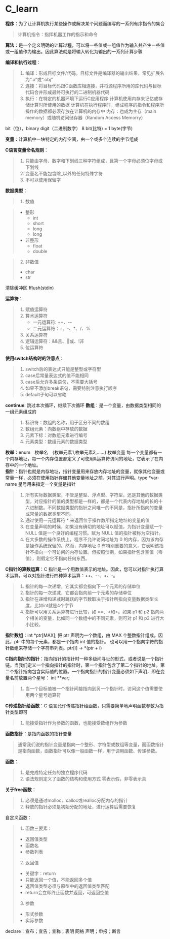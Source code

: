 # C_learn

**程序**：为了让计算机执行某些操作或解决某个问题而编写的一系列有序指令的集合
> 计算机指令：指挥机器工作的指示和命令

**算法**：是一个定义明确的计算过程，可以将一些值或一组值作为输入并产生一些值或一组值作为输出。因此算法就是将输入转化为输出的一系列计算步骤

**编译和执行过程**：

> 1. 编译：形成目标文件/代码。目标文件是编译器的输出结果，常见扩展名为“.o”或“.obj”
> 2. 连接：将目标代码跟C函数库相连接，并将源程序所用的库代码与目标代码合并形成最终可执行的二进制机器代码
> 3. 执行：在特定的机器环境下运行C应用程序
计算机使用内存来记忆或存储计算时所使用的数据
> 计算机在执行程序时，组成程序的指令和程序所操作的数据都必须存放在计算机的内存中
> 内存：也成为主存（main memory）或随机访问储存器（Random Access Memorry）  

bit（位），binary digit（二进制数字）
8 bit(比特) = 1 byte(字节)  

**变量**：计算机中一块特定的内存空间，由一个或多个连续的字节组成

**C语言变量命名规则**：

> 1. 只能由字母、数字和下划线三种字符组成，且第一个字母必须位字母或下划线
> 2. 变量名不能包含除_以外的任何特殊字符
> 3. 不可以使用保留字

**数据类型**：

>1. 数值

>  + 整形
>      + int
>      + short
>      + long
>      + long
>  + 非整形
>      + float
>      + double

>2. 非数值
>  + char
>  + str  

清除缓冲区  fflush(stdin) 
 
**运算符**：

>1. 赋值运算符
>2. 算术运算符
>    + 一元运算符: ++、--
>	 + 二元运算符：+、-、*、/、%
>3. 关系运算符
>4. 逻辑运算符：&&且、||或、!非
>5. 位运算符

**使用switch结构时的注意点**：

> 1. switch后的表达式只能是整型或字符型
> 2. case后常量表达式的值不能相同
> 3. case后允许多条语句，不需要大括号
> 4. 如果不添加break语句，需要特别注意执行顺序
> 5. default子句可以省略  

**continue**: 跳过本次循环，继续下次循环
**数组**：是一个变量，由数据类型相同的一组元素组成的
> 1. 标识符：数组的名称，用于区分不同的数组
> 2. 数组元素：向数组中存放的数据
> 3. 元素下标：对数组元素进行编号
> 4. 元素类型：数组元素的数据类型  

**枚举**：enum　枚举名　{枚举元素1,枚举元素2,……} 枚举变量
每一个变量都有一个内存地址，每一个内存位置都定义了可使用&运算符访问的地址，它表示了在内存中的一个地址。  
**指针**：指针也就是内存地址，指针变量用来存放内存地址的变量，就像其他变量或常量一样，必须在使用指针存储其他变量地址之前，对其进行声明。type *var-name  星号用来指定一个变量是指针  
> 1. 所有实际数据类型，不管是整型、浮点型、字符型，还是其他的数据类型，对应指针的值的类型都是一样的，都是一个代表内存地址的长的十六进制数。不同数据类型的指针之间唯一的不同是，指针所指向的变量或常量的数据类型不同。
> 2. 通过使用一元运算符 * 来返回位于操作数所指定地址的变量的值
> 3. 在变量声明的时候，如果没有确切的地址可以赋值，为指针变量赋一个 NULL 值是一个良好的编程习惯。赋为 NULL 值的指针被称为空指针。
> 4. 在大多数的操作系统上，程序不允许访问地址为 0 的内存，因为该内存是操作系统保留的。然而，内存地址 0 有特别重要的意义，它表明该指针不指向一个可访问的内存位置。但按照惯例，如果指针包含空值（零值），则假定它不指向任何东西。 

**C指针的算数运算**：C 指针是一个用数值表示的地址。因此，您可以对指针执行算术运算。可以对指针进行四种算术运算：++、--、+、-。
> 1. 指针的每一次递增，它其实都会指向下一个元素的存储单位
> 2. 指针的每一次递减，它都会指向前一个元素的存储单位
> 3. 指针在递增和递减时跳跃的字节数取决于指针所指向变量数据类型长度，比如int就是4个字节
> 4. 指针可以用关系运算符进行比较，如 ==、<和>。如果 p1 和 p2 指向两个相关的变量，比如同一个数组中的不同元素，则可对 p1 和 p2 进行大小比较。  

**指针数组**：int *ptr[MAX];  把 ptr 声明为一个数组，由 MAX 个整数指针组成。因此，ptr 中的每个元素，都是一个指向 int 值的指针。 也可以用一个指向字符的指针数组来存储一个字符串列表。ptr[i] → *(ptr + i)  

**C指向指针的指针**：指向指针的指针时一种多级间寻址的形式，或者说是一个指针链。当我们定义一个指向指针的指针时，第一个指针包含了第二个指针的地址，第二个指针指向包含实际值的位置。一个指向指针的指针变量必须如下声明，即在变量名前放置两个星号： int **var;
> 1. 当一个目标值被一个指针间接指向到另一个指针时，访问这个值需要使用两个星号运算符  

**C传递指针给函数**：C 语言允许传递指针给函数，只需要简单地声明函数参数为指针类型即可
> 1. 能接受指针作为参数的函数，也能接受数组作为参数  

**函数指针**：是指向函数的指针变量
> 通常我们说的指针变量是指向一个整形、字符型或数组等变量，而函数指针是指向函数，函数指针可以像一般函数一样，用于调用函数、传递参数。

**函数**：
> 1. 是完成特定任务的独立程序代码
> 2. 语法规则定义了函数的结构和使用方式
零表示假，非零表示真  

**关于free函数**：
> 1. 必须是通过molloc、calloc或realloc分配内存的指针
> 2. 释放的指针必须是初始分配的地址，进行运算后需要恢复  

自定义函数：
> 1. 函数三要素：
> 	+ 返回值类型
> 	+ 函数名
> 	+ 参数列表
> 2. 返回值
> 	+ 关键字：return
> 	+ 只能返回一个值，不能返回多个值
> 	+ 返回值类型必须与原型中的返回值类型匹配
> 	+ return会立即终止函数并返回，可返回空值
> 3. 参数
> 	+ 形式参数
> 	+ 实际参数  

declare：宣布；宣告；宣称；表明 网络 声明；申报；断言
